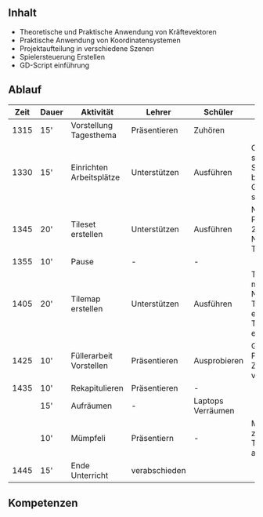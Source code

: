 ## Inhalt
- Theoretische und Praktische Anwendung von Kräftevektoren
- Praktische Anwendung von Koordinatensystemen
- Projektaufteilung in verschiedene Szenen
- Spielersteuerung Erstellen
- GD-Script einführung
## Ablauf

| Zeit | Dauer | Aktivität                | Lehrer        | Schüler           | Notizen                                                         |
| ---- | ----- | ------------------------ | ------------- | ----------------- | --------------------------------------------------------------- |
| 1315 | 15'   | Vorstellung Tagesthema   | Präsentieren  | Zuhören           |                                                                 |
| 1330 | 15'   | Einrichten Arbeitsplätze | Unterstützen  | Ausführen         | Computer starten, Stick bespielen,<br>Godot starten             |
| 1345 | 20'   | Tileset erstellen        | Unterstützen  | Ausführen         | Neues Projekt, 2D Root, Neues Tileset                           |
| 1355 | 10'   | Pause                    | -             | -                 |                                                                 |
| 1405 | 20'   | Tilemap erstellen        | Unterstützen  | Ausführen         | Tilemap mit dem Neuen Tileset erstellen, Texturfilter entfernen |
| 1425 | 10'   | Füllerarbeit Vorstellen  | Präsentieren  | Ausprobieren      | Gimp und Pixel Zeichnen vorstellen.                             |
| 1435 | 10'   | Rekapitulieren           | Präsentieren  | -                 |                                                                 |
|      | 15'   | Aufräumen                | -             | Laptops Verräumen |                                                                 |
|      | 10'   | Mümpfeli                 | Präsentiern   | -                 | Minecraft zeigen, Tileset analogie                              |
| 1445 | 15'   | Ende Unterricht          | verabschieden |                   |                                                                 |

## Kompetenzen